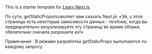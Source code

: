 This is a starter template for [Learn Next.js](https://nextjs.org/learn).

По сути, getStaticPropsпозволяет вам сказать Next.js: «Эй, у этой страницы есть некоторые зависимости данных - поэтому, когда вы предварительно визуализируете эту страницу во время сборки, обязательно сначала разрешите их!»

Примечание . В режиме разработки getStaticProps  выполняется по каждому запросу.
